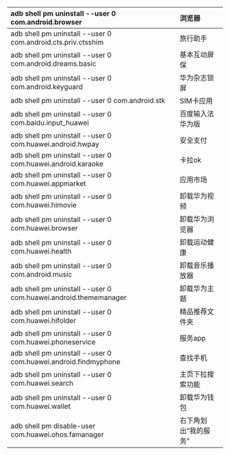 |adb shell pm uninstall --user 0 com.android.browser			|浏览器														|
| :------------------------------------------------------------	| :--------------------------------------------------------	|
|adb shell pm uninstall --user 0 com.android.cts.priv.ctsshim	|旅行助手													|
|adb shell pm uninstall --user 0 com.android.dreams.basic		|基本互动屏保												|
|adb shell pm uninstall --user 0 com.android.keyguard			|华为杂志锁屏												|
|adb shell pm uninstall --user 0 com.android.stk				|SIM卡应用													|
|adb shell pm uninstall --user 0 com.baidu.input_huawei			|百度输入法华为版											|
|adb shell pm uninstall --user 0 com.huawei.android.hwpay		|安全支付													|
|adb shell pm uninstall --user 0 com.huawei.android.karaoke		|卡拉ok														|
|adb shell pm uninstall --user 0 com.huawei.appmarket			|应用市场													|
|adb shell pm uninstall --user 0 com.huawei.himovie				|卸载华为视频												|
|adb shell pm uninstall --user 0 com.huawei.browser				|卸载华为浏览器												|
|adb shell pm uninstall --user 0 com.huawei.health				|卸载运动健康												|
|adb shell pm uninstall --user 0 com.android.music				|卸载音乐播放器												|
|adb shell pm uninstall --user 0 com.huawei.android.thememanager|卸载华为主题												|
|adb shell pm uninstall --user 0 com.huawei.hifolder			|精品推荐文件夹												|
|adb shell pm uninstall --user 0 com.huawei.phoneservice		|服务app													|
|adb shell pm uninstall --user 0 com.huawei.android.findmyphone	|查找手机													|
|adb shell pm uninstall --user 0 com.huawei.search				|主页下拉搜索功能											|
|adb shell pm uninstall --user 0 com.huawei.wallet				|卸载华为钱包												|
|adb shell pm disable-user com.huawei.ohos.famanager			|右下角划出“我的服务”										|
